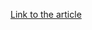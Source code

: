 [Link to the article](https://blog.eclecticiq.com/probable-increase-in-digital-card-skimming-during-shopping-holidays?hsLang=en)
